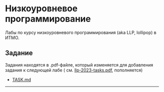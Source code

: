 # Низкоуровневое программирование

Лабы по курсу низкоуровневого программирования (aka LLP, lollipop) в ИТМО.

## Задание

Задания находятся в .pdf-файле, который изменяется для добавления задания к следующей лабе (
см. [llp-2023-tasks.pdf](./docs/llp-2023-tasks.pdf), пополняется)

- [TASK.md](TASK.md)

- - -

